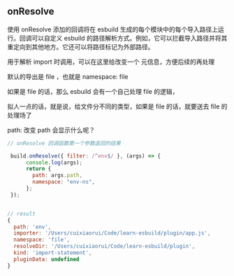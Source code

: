 ## onResolve

使用 onResolve 添加的回调将在 esbuild 生成的每个模块中的每个导入路径上运行。回调可以自定义 esbuild 的路径解析方式。例如，它可以拦截导入路径并将其重定向到其他地方。它还可以将路径标记为外部路径。

用于解析 import 时调用，可以在这里给改变一个 元信息，方便后续的再处理

默认的导出是 file ，也就是 namespace: file

如果是 file 的话，那么 esbuild 会有一个自己处理 file 的逻辑，

拟人一点的话，就是说，给文件分不同的类型，如果是 file 的话，就要送去 file 的处理场了


path: 改变 path 会显示什么呢？

```js
// onResolve 回调函数第一个参数返回的结果

 build.onResolve({ filter: /^env$/ }, (args) => {
      console.log(args);
      return {
        path: args.path,
        namespace: "env-ns",
      };
 });


// result
{
  path: 'env',
  importer: '/Users/cuixiaorui/Code/learn-esbuild/plugin/app.js',
  namespace: 'file',
  resolveDir: '/Users/cuixiaorui/Code/learn-esbuild/plugin',
  kind: 'import-statement',
  pluginData: undefined
}
```

